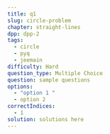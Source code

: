 ```yaml
---
title: q1
slug: circle-problem
chapter: straight-lines
dpp: dpp-2
tags:
  - circle
  - pyq
  - jeemain
difficulty: Hard
question_type: Multiple Choice
question: sample questions
options:
  - "option 1 "
  - option 2
correctIndices:
  - 1
solution: solutions here
---
```

